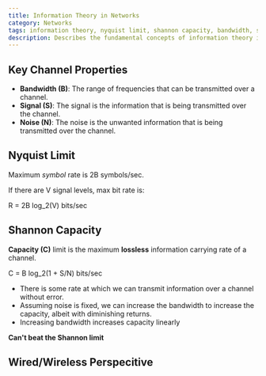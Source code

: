 ```yaml
---
title: Information Theory in Networks
category: Networks
tags: information theory, nyquist limit, shannon capacity, bandwidth, signal, noise
description: Describes the fundamental concepts of information theory in the context of networks. It covers key channel properties, the Nyquist limit, and Shannon capacity, and discusses the wired and wireless perspectives of information theory.
---
```


## Key Channel Properties

- **Bandwidth (B)**: The range of frequencies that can be transmitted over a channel.
- **Signal (S)**: The signal is the information that is being transmitted over the channel.
- **Noise (N)**: The noise is the unwanted information that is being transmitted over the channel.

## Nyquist Limit

Maximum *symbol* rate is 2B symbols/sec.

If there are V signal levels, max bit rate is:

R = 2B log_2(V) bits/sec

## Shannon Capacity

**Capacity (C)** limit is the maximum **lossless** information carrying rate of a channel.

C = B log_2(1 + S/N) bits/sec

- There is some rate at which we can transmit information over a channel without error.
- Assuming noise is fixed, we can increase the bandwidth to increase the capacity, albeit with diminishing returns.
- Increasing bandwidth increases capacity linearly

**Can't beat the Shannon limit**


## Wired/Wireless Perspecitive

